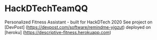 # HackDTechTeamQQ
 
Personalized Fitness Assistant - built for HackDTech 2020 
See project on [DevPost] (https://devpost.com/software/remindme-yjgzut)
deployed on [heroku] (https://descriptive-fitness.herokuapp.com)





